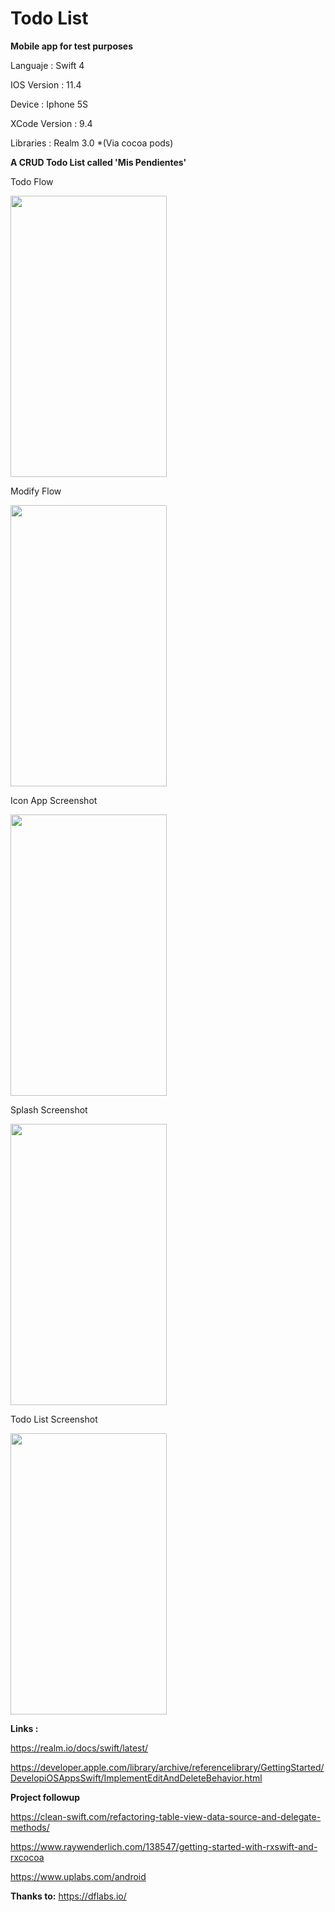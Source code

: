 # Todo List
**Mobile app for test purposes**

Languaje : Swift 4

IOS Version : 11.4

Device : Iphone 5S

XCode Version : 9.4

Libraries : Realm 3.0 *(Via cocoa pods)

**A CRUD Todo List called 'Mis Pendientes'**

Todo Flow

<img src="https://user-images.githubusercontent.com/11413770/41185065-4903396c-6b4a-11e8-9acc-dda5abb38133.gif" width="250" height="450">

Modify Flow

<img src="https://user-images.githubusercontent.com/11413770/41186525-a28b9656-6b5d-11e8-8493-bf9899572d5b.gif" width="250" height="450">

Icon App Screenshot

<img src="https://user-images.githubusercontent.com/11413770/41135339-c3ae0160-6a96-11e8-85fa-cecd5d18cc73.png" width="250" height="450">

Splash Screenshot

<img src="https://user-images.githubusercontent.com/11413770/41160455-6afdc884-6af5-11e8-8c50-9dbb27568991.png" width="250" height="450">

Todo List Screenshot

<img src="https://user-images.githubusercontent.com/11413770/41160456-6b156b6a-6af5-11e8-8e12-192a9eb041e3.png" width="250" height="450">

**Links :**

https://realm.io/docs/swift/latest/

https://developer.apple.com/library/archive/referencelibrary/GettingStarted/DevelopiOSAppsSwift/ImplementEditAndDeleteBehavior.html

**Project followup**

https://clean-swift.com/refactoring-table-view-data-source-and-delegate-methods/

https://www.raywenderlich.com/138547/getting-started-with-rxswift-and-rxcocoa

https://www.uplabs.com/android

**Thanks to:**
https://dflabs.io/

